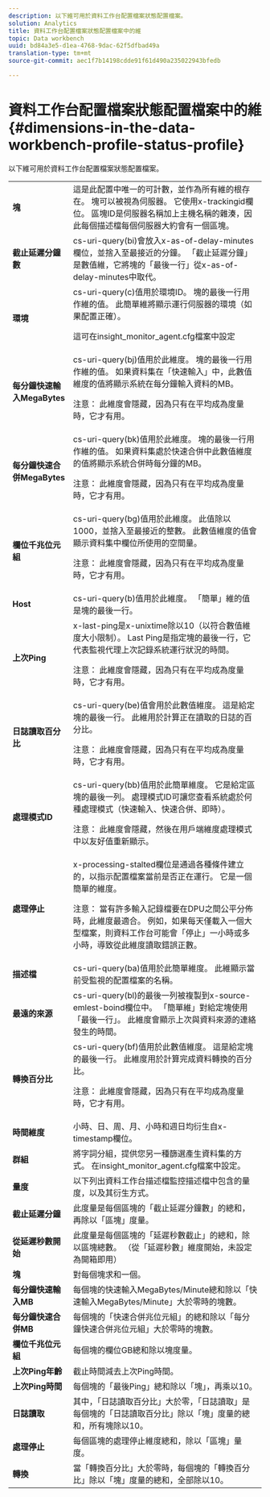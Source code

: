 ```yaml
---
description: 以下維可用於資料工作台配置檔案狀態配置檔案。
solution: Analytics
title: 資料工作台配置檔案狀態配置檔案中的維
topic: Data workbench
uuid: bd84a3e5-d1ea-4768-9dac-62f5dfbad49a
translation-type: tm+mt
source-git-commit: aec1f7b14198cdde91f61d490a235022943bfedb

---
```



# 資料工作台配置檔案狀態配置檔案中的維{#dimensions-in-the-data-workbench-profile-status-profile}

以下維可用於資料工作台配置檔案狀態配置檔案。

<table id="table_DD143B4F15FF446DAD24BD2473B485B9"> 
 <tbody> 
  <tr> 
   <td colname="col1"> <b>塊</b> </td> 
   <td colname="col2"> 這是此配置中唯一的可計數，並作為所有維的根存在。 塊可以被視為伺服器。 它使用x-trackingid欄位。 區塊ID是伺服器名稱加上主機名稱的雜湊，因此每個描述檔每個伺服器大約會有一個區塊。 </td> 
  </tr> 
  <tr> 
   <td colname="col1"> <b>截止延遲分鐘數</b> </td> 
   <td colname="col2"> cs-uri-query(bi)會放入x-as-of-delay-minutes欄位，並捨入至最接近的分鐘。 「截止延遲分鐘」是數值維，它將塊的「最後一行」從x-as-of-delay-minutes中取代。 </td> 
  </tr> 
  <tr> 
   <td colname="col1"> <b>環境</b> </td> 
   <td colname="col2"> cs-uri-query(c)值用於環境ID。 塊的最後一行用作維的值。 此簡單維將顯示運行伺服器的環境（如果配置正確）。 <p>這可在insight_monitor_agent.cfg檔案中設定 </p></td> 
  </tr> 
  <tr> 
   <td colname="col1"> <b>每分鐘快速輸入MegaBytes</b> </td> 
   <td colname="col2"> cs-uri-query(bj)值用於此維度。 塊的最後一行用作維的值。 如果資料集在「快速輸入」中，此數值維度的值將顯示系統在每分鐘輸入資料的MB。 <p>注意： 此維度會隱藏，因為只有在平均成為度量時，它才有用。 </p></td> 
  </tr> 
  <tr> 
   <td colname="col1"> <b>每分鐘快速合併MegaBytes</b> </td> 
   <td colname="col2">cs-uri-query(bk)值用於此維度。 塊的最後一行用作維的值。 如果資料集處於快速合併中此數值維度的值將顯示系統合併時每分鐘的MB。 <p>注意： 此維度會隱藏，因為只有在平均成為度量時，它才有用。 </p></td> 
  </tr> 
  <tr> 
   <td colname="col1"> <b>欄位千兆位元組</b> </td> 
   <td colname="col2"> cs-uri-query(bg)值用於此維度。 此值除以1000，並捨入至最接近的整數。 此數值維度的值會顯示資料集中欄位所使用的空間量。 <p>注意： 此維度會隱藏，因為只有在平均成為度量時，它才有用。 </p></td> 
  </tr> 
  <tr> 
   <td colname="col1"> <b>Host</b> </td> 
   <td colname="col2"> cs-uri-query(b)值用於此維度。 「簡單」維的值是塊的最後一行。 </td> 
  </tr> 
  <tr> 
   <td colname="col1"> <b>上次Ping</b> </td> 
   <td colname="col2">x-last-ping是x-unixtime除以10（以符合數值維度大小限制）。 Last Ping是指定塊的最後一行，它代表監視代理上次記錄系統運行狀況的時間。 <p>注意： 此維度會隱藏，因為只有在平均成為度量時，它才有用。 </p></td> 
  </tr> 
  <tr> 
   <td colname="col1"> <b>日誌讀取百分比</b> </td> 
   <td colname="col2">cs-uri-query(be)值會用於此數值維度。 這是給定塊的最後一行。 此維用於計算正在讀取的日誌的百分比。 <p>注意： 此維度會隱藏，因為只有在平均成為度量時，它才有用。 </p></td> 
  </tr> 
  <tr> 
   <td colname="col1"> <b>處理模式ID</b> </td> 
   <td colname="col2"> cs-uri-query(bb)值用於此簡單維度。 它是給定區塊的最後一列。 處理模式ID可讓您查看系統處於何種處理模式（快速輸入、快速合併、即時）。 <p>注意： 此維度會隱藏，然後在用戶端維度處理模式中以友好值重新顯示。 </p></td> 
  </tr> 
  <tr> 
   <td colname="col1"> <b>處理停止</b> </td> 
   <td colname="col2"> x-processing-stalted欄位是通過各種條件建立的，以指示配置檔案當前是否正在運行。 它是一個簡單的維度。 <p>注意： 當有許多輸入記錄檔要在DPU之間公平分佈時，此維度最適合。 例如，如果每天僅載入一個大型檔案，則資料工作台可能會「停止」一小時或多小時，導致從此維度讀取錯誤正數。 </p></td> 
  </tr> 
  <tr> 
   <td colname="col1"> <b>描述檔</b> </td> 
   <td colname="col2"> cs-uri-query(ba)值用於此簡單維度。 此維顯示當前受監視的配置檔案的名稱。 </td> 
  </tr> 
  <tr> 
   <td colname="col1"> <b>最遠的來源</b> </td> 
   <td colname="col2"> cs-uri-query(bl)的最後一列被複製到x-source-emlest-boind欄位中。 「簡單維」對給定塊使用「最後一行」。 此維度會顯示上次與資料來源的連絡發生的時間。 </td> 
  </tr> 
  <tr> 
   <td colname="col1"> <b>轉換百分比</b> </td> 
   <td colname="col2"> cs-uri-query(bf)值用於此數值維度。 這是給定塊的最後一行。 此維度用於計算完成資料轉換的百分比。 <p>注意： 此維度會隱藏，因為只有在平均成為度量時，它才有用。 </p></td> 
  </tr> 
  <tr> 
   <td colname="col1"> <b>時間維度</b> </td> 
   <td colname="col2"> 小時、日、周、月、小時和週日均衍生自x-timestamp欄位。 </td> 
  </tr> 
  <tr> 
   <td colname="col1"> <b>群組</b> </td> 
   <td colname="col2"> 將字詞分組，提供您另一種篩選產生資料集的方式。 在insight_monitor_agent.cfg檔案中設定。 </td> 
  </tr> 
  <tr> 
   <td colname="col1"> <b>量度</b> </td> 
   <td colname="col2"> 以下列出資料工作台描述檔監控描述檔中包含的量度，以及其衍生方式。 </td> 
  </tr> 
  <tr> 
   <td colname="col1"> <b>截止延遲分鐘</b> </td> 
   <td colname="col2"> 此度量是每個區塊的「截止延遲分鐘數」的總和，再除以「區塊」度量。 </td> 
  </tr> 
  <tr> 
   <td colname="col1"> <b>從延遲秒數開始</b> </td> 
   <td colname="col2"> 此度量是每個區塊的「延遲秒數截止」的總和，除以區塊總數。 （從「延遲秒數」維度開始，未設定為開箱即用） </td> 
  </tr> 
  <tr> 
   <td colname="col1"> <b>塊</b> </td> 
   <td colname="col2"> 對每個塊求和一個。 </td> 
  </tr> 
  <tr> 
   <td colname="col1"> <b>每分鐘快速輸入MB</b> </td> 
   <td colname="col2"> 每個塊的快速輸入MegaBytes/Minute總和除以「快速輸入MegaBytes/Minute」大於零時的塊數。 </td> 
  </tr> 
  <tr> 
   <td colname="col1"> <b>每分鐘快速合併MB</b> </td> 
   <td colname="col2"> 每個塊的「快速合併兆位元組」的總和除以「每分鐘快速合併兆位元組」大於零時的塊數。 </td> 
  </tr> 
  <tr> 
   <td colname="col1"> <b>欄位千兆位元組</b> </td> 
   <td colname="col2"> 每個塊的欄位GB總和除以塊度量。 </td> 
  </tr> 
  <tr> 
   <td colname="col1"> <b>上次Ping年齡</b> </td> 
   <td colname="col2"> 截止時間減去上次Ping時間。 </td> 
  </tr> 
  <tr> 
   <td colname="col1"> <b>上次Ping時間</b> </td> 
   <td colname="col2"> 每個塊的「最後Ping」總和除以「塊」，再乘以10。 </td> 
  </tr> 
  <tr> 
   <td colname="col1"> <b>日誌讀取</b> </td> 
   <td colname="col2"> 其中，「日誌讀取百分比」大於零，「日誌讀取」是每個塊的「日誌讀取百分比」除以「塊」度量的總和，所有塊除以10。 </td> 
  </tr> 
  <tr> 
   <td colname="col1"> <b>處理停止</b> </td> 
   <td colname="col2"> 每個區塊的處理停止維度總和，除以「區塊」量度。 </td> 
  </tr> 
  <tr> 
   <td colname="col1"> <b>轉換</b> </td> 
   <td colname="col2"> 當「轉換百分比」大於零時，每個塊的「轉換百分比」除以「塊」度量的總和，全部除以10。 </td> 
  </tr> 
 </tbody> 
</table>

